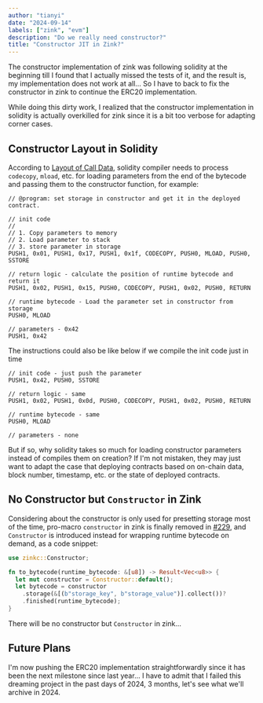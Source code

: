 ```yaml
---
author: "tianyi"
date: "2024-09-14"
labels: ["zink", "evm"]
description: "Do we really need constructor?"
title: "Constructor JIT in Zink?"
---
```


The constructor implementation of zink was following solidity at the beginning till I found that I actually 
missed the tests of it, and the result is, my implementation does not work at all... So I have to back to
fix the constructor in zink to continue the ERC20 implementation.

While doing this dirty work, I realized that the constructor implementation in solidity is actually overkilled 
for zink since it is a bit too verbose for adapting corner cases.

## Constructor Layout in Solidity

According to [Layout of Call Data][sol-calldata], solidity compiler needs to process `codecopy`, `mload`, etc.
for loading parameters from the end of the bytecode and passing them to the constructor function, for example:

```yul
// @program: set storage in constructor and get it in the deployed contract.

// init code
//
// 1. Copy parameters to memory
// 2. Load parameter to stack
// 3. store parameter in storage
PUSH1, 0x01, PUSH1, 0x17, PUSH1, 0x1f, CODECOPY, PUSH0, MLOAD, PUSH0, SSTORE

// return logic - calculate the position of runtime bytecode and return it
PUSH1, 0x02, PUSH1, 0x15, PUSH0, CODECOPY, PUSH1, 0x02, PUSH0, RETURN

// runtime bytecode - Load the parameter set in constructor from storage
PUSH0, MLOAD

// parameters - 0x42
PUSH1, 0x42
```

The instructions could also be like below if we compile the init code just in time 

```yul
// init code - just push the parameter
PUSH1, 0x42, PUSH0, SSTORE

// return logic - same
PUSH1, 0x02, PUSH1, 0x0d, PUSH0, CODECOPY, PUSH1, 0x02, PUSH0, RETURN

// runtime bytecode - same
PUSH0, MLOAD

// parameters - none
```

But if so, why solidity takes so much for loading constructor parameters instead of compiles them on creation? If 
I'm not mistaken, they may just want to adapt the case that deploying contracts based on on-chain data, block number, 
timestamp, etc. or the state of deployed contracts.

## No Constructor but `Constructor` in Zink

Considering about the constructor is only used for presetting storage most of the time, pro-macro `constructor` in 
zink is finally removed in [#229][#229], and `Constructor` is introduced instead for wrapping runtime bytecode on 
demand, as a code snippet:

```rust
use zinkc::Constructor;

fn to_bytecode(runtime_bytecode: &[u8]) -> Result<Vec<u8>> { 
  let mut constructor = Constructor::default();
  let bytecode = constructor
    .storage(&[(b"storage_key", b"storage_value")].collect())?
    .finished(runtime_bytecode);
}
```

There will be no constructor but `Constructor` in zink... 


## Future Plans

I'm now pushing the ERC20 implementation straightforwardly since it has been the next milestone since last year... I 
have to admit that I failed this dreaming project in the past days of 2024, 3 months, let's see what we'll archive in 2024.


[#229]: https://github.com/zink-lang/zink/pull/229
[sol-calldata]: https://docs.soliditylang.org/en/latest/internals/layout_in_calldata.html#layout-of-call-data
